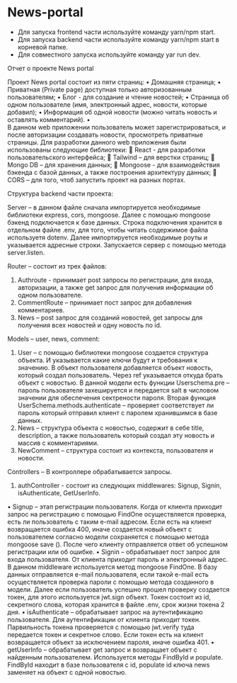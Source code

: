 # News-portal
- Для запуска frontend части используйте команду yarn/npm start.
- Для запуска backend части используйте команду yarn/npm start в корневой папке.
- Для совместного запуска используйте команду yar run dev.

Отчет о проекте News portal 

Проект News portal состоит из пяти страниц: 
•	Домашняя страница;
•	Приватная (Private page) доступная только авторизованным пользователям;
•	Блог  - для создание и чтение новостей;
•	Страница об одном пользователе (имя, электронный адрес, новости, которые добавил);
•	Информация об одной новости (можно читать новость и оставлять комментарий).
•	
В данном web приложении пользователь может зарегистрироваться, и после авторизации создавать новости, просмотреть приватные страницы. 
Для разработки данного web приложения были использованы следующие библиотеки:
	React  - для разработки пользовательского интерфейса;
	Tailwind – для верстки страниц;
	Mongo DB – для хранения данных;
	Mongoose   - для взаимодействия бэкенда с базой данных, а также построения архитектуру данных;
	CORS – для того, чтоб запустить проект на разных портах.

Структура backend части проекта:

Server – в данном файле сначала импортируется необходимые библиотеки express, cors, mongoose. Далее с помощью mongoose бэкенд подключается к базе данных. Строка подключения хранится в отдельном файле .env, для того, чтобы читать содержимое файла используетя dotenv. Далее импортируется необходимые роуты и указывается адресные строки. 
Запускается сервер с помощью метода server.listen.

	

Router – состоит из трех файлов: 
1.	Authroute - принимает post запросы по регистрации, для входа, авторизации, а также get запрос для получения информации об одном пользователе. 
2.	CommentRoute – принимает пост запрос для добавления комментариев.
3.	News – post запрос для созданий новостей, get запросы для получения всех новостей и одну новость по id.



Models – user, news, comment:

1.	User – с помощью библиотеки mongoose создается структура объекта. И указывается какие ключи будут и требования к значению. В объект пользователя добавляется объект новость, который создал пользователь. Через ref указывается откуда брать объект с новостью. В данной модели есть функции Userschema.pre – пароль пользователя захешируется и передается salt в числовом значении для обеспечения сектрености пароля. Вторая функция UserSchema.methods.authenticate – проверяет соответствует ли пароль который отправил клиент с паролем хранившимся в базе данных.
2.	News – структура объекта с новостью, содержит в себе title, description, а также пользователь который создал эту новость и массив с комментариями. 
3.	NewComment – структура состоит из контекста, пользователя и новости. 

Controllers – В контроллере обрабатывается запросы. 

1.	authController - состоит из следующих middlewares: Signup, Signin, 
isAuthenticate, GetUserInfo.

•	Signup – этап регистрации пользователя. Когда от клиента приходит запрос на регистрацию с помощью FindOne осуществляется проверка, есть ли пользователь с таким e-mail адресом. Если есть на клиент возвращается ошибка 400, иначе создается новый объект с пользователем согласно модели сохраняется с помощью метода mongoose save (). После чего клиенту отправляется ответ об успешном регистрации или об ошибке. 
•	Signin – обрабатывает пост запрос для входа пользователя. От клиента приходит пароль и электронный адрес. В данном middleware используется метод mongoose FindOne. В базу данных отправляется e-mail пользователя, если такой e-mail есть осуществляется проверка пароли с помощью метода созданного в модели. Далее если пользователь успешно прошел проверку создается токен, для этого используется jwt.sign объект. Токен состоит из id, секретного слова, которая хранится в файле .env, срок жизни токена 2 дня. 
•	isAuthenticate – обрабатывает запрос на аутентификацию пользователя. Для аутентификации от клиента приходит токен. Парвильность токена проверяется с помощью jwt.verify туда передается токен и секретное слово. Если токен есть на клиент возвращается объект за исключением пароля, иначе ошибка 401.
•	getUserInfo – обрабатывает get запрос и возвращает объект с найденным пользователем. Используется методы FindById и populate. FindById находит в базе пользователя с id, populate id ключа news заменяет на объект с одной новостью.

